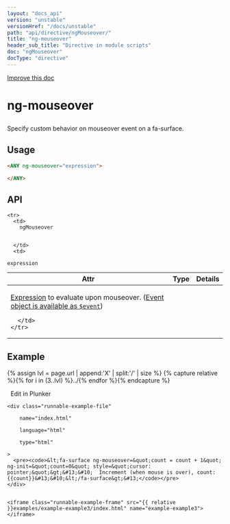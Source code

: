 ```yaml
---
layout: "docs_api"
version: "unstable"
versionHref: "/docs/unstable"
path: "api/directive/ngMouseover/"
title: "ng-mouseover"
header_sub_title: "Directive in module scripts"
doc: "ngMouseover"
docType: "directive"
---
```


<div class="improve-docs">
  <a href='https://github.com/Famous/famous-angular/edit/master/src/scripts/directives/fa-input.js#L372'>
    Improve this doc
  </a>
</div>





<h1 class="api-title">

  ng-mouseover



</h1>





Specify custom behavior on mouseover event on a fa-surface.






  
<h2 id="usage">Usage</h2>
  
```html
<ANY ng-mouseover="expression">

</ANY>
```
  
  
<h2 id="api" style="clear:both;">API</h2>

<table class="table" style="margin:0;">
  <thead>
    <tr>
      <th>Attr</th>
      <th>Type</th>
      <th>Details</th>
    </tr>
  </thead>
  <tbody>
    
    <tr>
      <td>
        ngMouseover
        
        
      </td>
      <td>
        
  <code>expression</code>
      </td>
      <td>
        <p><a href="guide/expression">Expression</a> to evaluate upon
mouseover. (<a href="guide/expression#-event-">Event object is available as <code>$event</code></a>)</p>

        
      </td>
    </tr>
    
  </tbody>
</table>

  

  



<h2 id="example">Example</h2><p>

{% assign lvl = page.url | append:'X' | split:'/' | size %}
{% capture relative %}{% for i in (3..lvl) %}../{% endfor %}{% endcapture %}

<div>
  <a ng-click="openPlunkr('{{ relative }}examples/example-example3')" class="btn pull-right">
    <i class="glyphicon glyphicon-edit">&nbsp;</i>
    Edit in Plunker</a>
  <div class="runnable-example" path="examples/example-example3"
      
  >

   
    <div class="runnable-example-file"
      
        name="index.html"
      
        language="html"
      
        type="html"
      
    >
      <pre><code>&lt;fa-surface ng-mouseover=&quot;count = count + 1&quot; ng-init=&quot;count=0&quot; style=&quot;cursor: pointer;&quot;&gt;&#13;&#10;  Increment (when mouse is over), count: {{count}}&#13;&#10;&lt;/fa-surface&gt;&#13;</code></pre>
    </div>
  

    <iframe class="runnable-example-frame" src="{{ relative }}examples/example-example3/index.html" name="example-example3"></iframe>
  </div>
</div>


</p>



